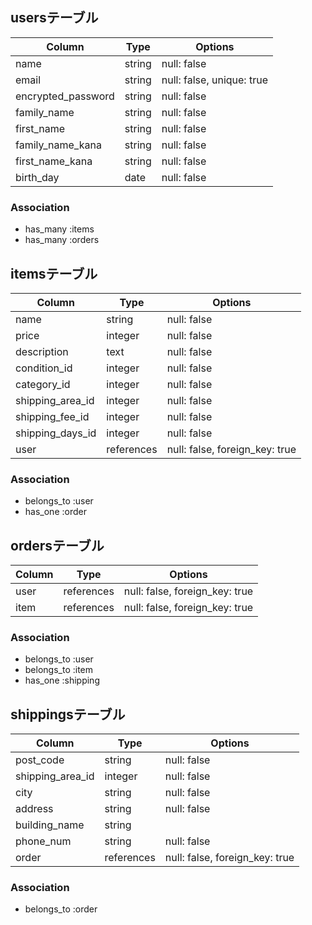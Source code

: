 ## usersテーブル

| Column             | Type       | Options                        |
| ------------------ | ---------- | ------------------------------ |
| name               | string     | null: false                    |
| email              | string     | null: false, unique: true      |
| encrypted_password | string     | null: false                    |
| family_name        | string     | null: false                    |
| first_name         | string     | null: false                    |
| family_name_kana   | string     | null: false                    |
| first_name_kana    | string     | null: false                    |
| birth_day          | date       | null: false                    |

### Association
- has_many :items
- has_many :orders

## itemsテーブル
| Column            | Type          | Options                        |
| ----------------- | ------------- | ------------------------------ |
| name              | string        | null: false                    |
| price             | integer       | null: false                    |
| description       | text          | null: false                    |
| condition_id      | integer       | null: false                    |
| category_id       | integer       | null: false                    |
| shipping_area_id  | integer       | null: false                    |
| shipping_fee_id   | integer       | null: false                    |
| shipping_days_id  | integer       | null: false                    |
| user              | references    | null: false, foreign_key: true |

### Association
- belongs_to :user
- has_one :order

## ordersテーブル
| Column       | Type       | Options                        |
| ------------ | ---------- | ------------------------------ |
| user         | references | null: false, foreign_key: true |
| item         | references | null: false, foreign_key: true |

### Association
- belongs_to :user
- belongs_to :item
- has_one :shipping


## shippingsテーブル
| Column              | Type       | Options                        |
| ------------------- | ---------- | ------------------------------ |
| post_code           | string     | null: false                    |
| shipping_area_id    | integer    | null: false                    |
| city                | string     | null: false                    |
| address             | string     | null: false                    |
| building_name       | string     |                                |
| phone_num           | string     | null: false                    |
| order               | references | null: false, foreign_key: true |

### Association
- belongs_to :order
